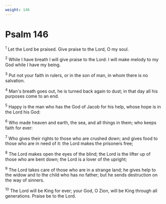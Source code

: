 ```yaml
---
weight: 146
---
```


# Psalm 146

<sup>1</sup> Let the Lord be praised. Give praise to the Lord, O my soul. 

<sup>2</sup> While I have breath I will give praise to the Lord: I will make melody to my God while I have my being. 

<sup>3</sup> Put not your faith in rulers, or in the son of man, in whom there is no salvation. 

<sup>4</sup> Man's breath goes out, he is turned back again to dust; in that day all his purposes come to an end. 

<sup>5</sup> Happy is the man who has the God of Jacob for his help, whose hope is in the Lord his God: 

<sup>6</sup> Who made heaven and earth, the sea, and all things in them; who keeps faith for ever: 

<sup>7</sup> Who gives their rights to those who are crushed down; and gives food to those who are in need of it: the Lord makes the prisoners free; 

<sup>8</sup> The Lord makes open the eyes of the blind; the Lord is the lifter up of those who are bent down; the Lord is a lover of the upright; 

<sup>9</sup> The Lord takes care of those who are in a strange land; he gives help to the widow and to the child who has no father; but he sends destruction on the way of sinners. 

<sup>10</sup> The Lord will be King for ever; your God, O Zion, will be King through all generations. Praise be to the Lord. 


